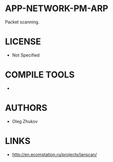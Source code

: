 APP-NETWORK-PM-ARP
==================

Packet scanning.

LICENSE
===============
* Not Specified

COMPILE TOOLS
===============
* 
 
AUTHORS
===============
* Oleg Zhukov

LINKS
===============
* http://en.ecomstation.ru/projects/lanscan/


